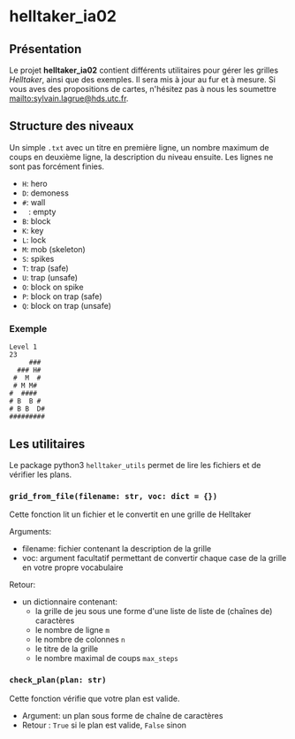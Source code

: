 # helltaker_ia02

## Présentation

Le projet **helltaker_ia02** contient différents utilitaires pour gérer les grilles *Helltaker*, ainsi que des exemples. Il sera mis à jour au fur et à mesure. Si vous aves des propositions de cartes, n'hésitez pas à nous les soumettre <mailto:sylvain.lagrue@hds.utc.fr>.

## Structure des niveaux

Un simple `.txt` avec un titre en première ligne, un nombre maximum de coups en deuxième ligne, la description du niveau ensuite. Les lignes ne sont pas forcément finies.

- `H`: hero
- `D`: demoness
- `#`: wall
- ` ` : empty
- `B`: block
- `K`: key
- `L`: lock
- `M`: mob (skeleton)
- `S`: spikes
- `T`: trap (safe)
- `U`: trap (unsafe)
- `O`: block on spike
- `P`: block on trap (safe)
- `Q`: block on trap (unsafe)

### Exemple

```
Level 1
23
     ###
  ### H#
 #  M  #
 # M M#
#  ####
# B  B #
# B B  D#
#########
```


## Les utilitaires

Le package python3 `helltaker_utils` permet de lire les fichiers et de vérifier les plans. 

### `grid_from_file(filename: str, voc: dict = {})`

Cette fonction lit un fichier et le convertit en une grille de Helltaker

Arguments:

- filename: fichier contenant la description de la grille
- voc: argument facultatif permettant de convertir chaque case de la grille en votre propre vocabulaire

Retour:

- un dictionnaire contenant:
   - la grille de jeu sous une forme d'une liste de liste de (chaînes de) caractères
   - le nombre de ligne `m`
   - le nombre de colonnes `n`
   - le titre de la grille
   - le nombre maximal de coups `max_steps`

### `check_plan(plan: str)`

Cette fonction vérifie que votre plan est valide.

- Argument: un plan sous forme de chaîne de caractères
- Retour  : `True` si le plan est valide, `False` sinon


